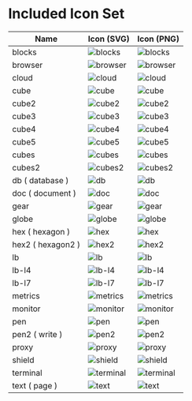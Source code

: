 # Included Icon Set

| Name | Icon (SVG) | Icon (PNG) |
| ---- | ---- | ---- |
| blocks | ![blocks](img/included/blocks.svg) | ![blocks](img/included/blocks.png) |
| browser | ![browser](img/included/browser.svg) | ![browser](img/included/browser.png) |
| cloud | ![cloud](img/included/cloud.svg) | ![cloud](img/included/cloud.png) |
| cube | ![cube](img/included/cube.svg) | ![cube](img/included/cube.png) |
| cube2 | ![cube2](img/included/cube2.svg) | ![cube2](img/included/cube2.png) |
| cube3 | ![cube3](img/included/cube3.svg) | ![cube3](img/included/cube3.png) |
| cube4 | ![cube4](img/included/cube4.svg) | ![cube4](img/included/cube4.png) |
| cube5 | ![cube5](img/included/cube5.svg) | ![cube5](img/included/cube5.png) |
| cubes | ![cubes](img/included/cubes.svg) | ![cubes](img/included/cubes.png) |
| cubes2 | ![cubes2](img/included/cubes2.svg) | ![cubes2](img/included/cubes2.png) |
| db ( database ) | ![db](img/included/db.svg) | ![db](img/included/db.png) |
| doc ( document ) | ![doc](img/included/doc.svg) | ![doc](img/included/doc.png) |
| gear | ![gear](img/included/gear.svg) | ![gear](img/included/gear.png) |
| globe | ![globe](img/included/globe.svg) | ![globe](img/included/globe.png) |
| hex ( hexagon ) | ![hex](img/included/hex.svg) | ![hex](img/included/hex.png) |
| hex2 ( hexagon2 ) | ![hex2](img/included/hex2.svg) | ![hex2](img/included/hex2.png) |
| lb | ![lb](img/included/lb.svg) | ![lb](img/included/lb.png) |
| lb-l4 | ![lb-l4](img/included/lb-l4.svg) | ![lb-l4](img/included/lb-l4.png) |
| lb-l7 | ![lb-l7](img/included/lb-l7.svg) | ![lb-l7](img/included/lb-l7.png) |
| metrics | ![metrics](img/included/metrics.svg) | ![metrics](img/included/metrics.png) |
| monitor | ![monitor](img/included/monitor.svg) | ![monitor](img/included/monitor.png) |
| pen | ![pen](img/included/pen.svg) | ![pen](img/included/pen.png) |
| pen2 ( write ) | ![pen2](img/included/pen2.svg) | ![pen2](img/included/pen2.png) |
| proxy | ![proxy](img/included/proxy.svg) | ![proxy](img/included/proxy.png) |
| shield | ![shield](img/included/shield.svg) | ![shield](img/included/shield.png) |
| terminal | ![terminal](img/included/terminal.svg) | ![terminal](img/included/terminal.png) |
| text ( page ) | ![text](img/included/text.svg) | ![text](img/included/text.png) |
